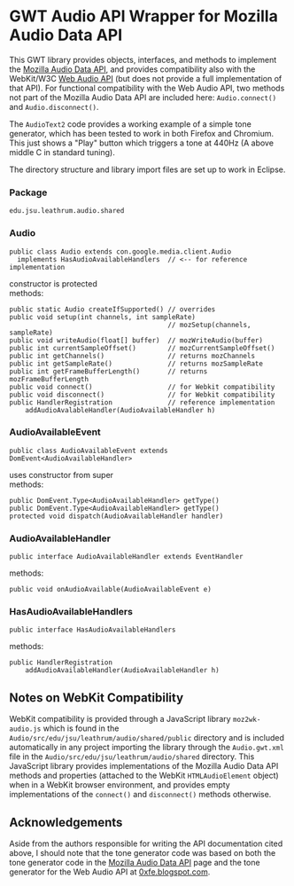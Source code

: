 # GWT Audio API Wrapper for Mozilla Audio Data API

This GWT library provides objects, interfaces, and methods to implement the
[Mozilla Audio Data API](https://wiki.mozilla.org/Audio_Data_API),
and provides compatibility also with the WebKit/W3C
[Web Audio API](https://dvcs.w3.org/hg/audio/raw-file/tip/webaudio/specification.html) (but does not provide a full implementation of that
API).  For functional compatibility with the Web Audio API, 
two methods not part of the Mozilla Audio
Data API are included here:  `Audio.connect()` and `Audio.disconnect()`.

The `AudioText2` code provides a working example of a simple tone
generator, which has been tested to work in both Firefox and Chromium.
This just shows a "Play" button which triggers a tone at 440Hz (A above middle
C in standard tuning).

The directory structure and library import files are set up to work in Eclipse.

### Package

    edu.jsu.leathrum.audio.shared

### Audio

    public class Audio extends con.google.media.client.Audio
      implements HasAudioAvailableHandlers  // <-- for reference implementation

constructor is protected  
methods:

    public static Audio createIfSupported() // overrides
    public void setup(int channels, int sampleRate) 
                                            // mozSetup(channels, sampleRate)
    public void writeAudio(float[] buffer)  // mozWriteAudio(buffer)
    public int currentSampleOffset()        // mozCurrentSampleOffset()
    public int getChannels()                // returns mozChannels
    public int getSampleRate()              // returns mozSampleRate
    public int getFrameBufferLength()       // returns mozFrameBufferLength
    public void connect()                   // for Webkit compatibility
    public void disconnect()                // for Webkit compatibility
    public HandlerRegistration              // reference implementation
        addAudioAvalableHandler(AudioAvailableHandler h) 

### AudioAvailableEvent

    public class AudioAvailableEvent extends DomEvent<AudioAvailableHandler>

uses constructor from super  
methods:

    public DomEvent.Type<AudioAvailableHandler> getType()
    public DomEvent.Type<AudioAvailableHandler> getType()
    protected void dispatch(AudioAvailableHandler handler)

### AudioAvailableHandler

    public interface AudioAvailableHandler extends EventHandler

methods:

    public void onAudioAvailable(AudioAvailableEvent e)

### HasAudioAvailableHandlers

    public interface HasAudioAvailableHandlers

methods:

    public HandlerRegistration 
        addAudioAvailableHandler(AudioAvailableHandler h)

## Notes on WebKit Compatibility

WebKit compatibility is provided through a JavaScript library
`moz2wk-audio.js` which is found in the
`Audio/src/edu/jsu/leathrum/audio/shared/public`
directory and is included automatically in any project importing the
library through the `Audio.gwt.xml`
file in the `Audio/src/edu/jsu/leathrum/audio/shared` directory.
This JavaScript library provides implementations of the Mozilla Audio Data API
methods and properties (attached to the WebKit `HTMLAudioElement` object)
when in a WebKit browser environment, and provides empty implementations
of the `connect()` and `disconnect()` methods otherwise.

## Acknowledgements

Aside from the authors responsible for writing the API documentation cited
above, I should note that the tone generator code was based on both the
tone generator code in the
[Mozilla Audio Data API](https://wiki.mozilla.org/Audio_Data_API) page
and the tone generator for the Web Audio API at
[0xfe.blogspot.com](http://0xfe.blogspot.com/2011/08/generating-tones-with-web-audio-api.html).

